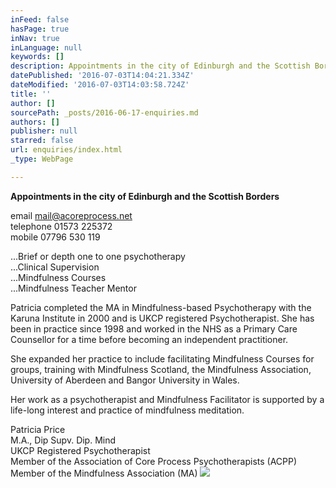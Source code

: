 ```yaml
---
inFeed: false
hasPage: true
inNav: true
inLanguage: null
keywords: []
description: Appointments in the city of Edinburgh and the Scottish Borders
datePublished: '2016-07-03T14:04:21.334Z'
dateModified: '2016-07-03T14:03:58.724Z'
title: ''
author: []
sourcePath: _posts/2016-06-17-enquiries.md
authors: []
publisher: null
starred: false
url: enquiries/index.html
_type: WebPage

---
```

**Appointments in the city of Edinburgh and the Scottish Borders**

email [mail@acoreprocess.net][0]  
telephone 01573 225372  
mobile 07796 530 119

...Brief or depth one to one psychotherapy  
...Clinical Supervision   
...Mindfulness Courses  
...Mindfulness Teacher Mentor

Patricia completed the MA in Mindfulness-based Psychotherapy with the Karuna Institute in 2000 and is UKCP registered Psychotherapist. She has been in practice since 1998 and worked in the NHS as a Primary Care Counsellor for a time before becoming an independent practitioner. 

She expanded her practice to include facilitating Mindfulness Courses for groups, training with Mindfulness Scotland, the Mindfulness Association, University of Aberdeen and Bangor University in Wales. 

Her work as a psychotherapist and Mindfulness Facilitator is supported by a life-long interest and practice of mindfulness meditation.

Patricia Price  
M.A., Dip Supv. Dip. Mind  
UKCP Registered Psychotherapist  
Member of the Association of Core Process Psychotherapists (ACPP)  
Member of the Mindfulness Association (MA)
![](https://the-grid-user-content.s3-us-west-2.amazonaws.com/4c27c13f-cd03-4251-8628-1732e8a17985.jpg)

[0]: mailto:mail@acoreprocess.net?subject=Phone%20call%20%2FMeeting%20enquiry